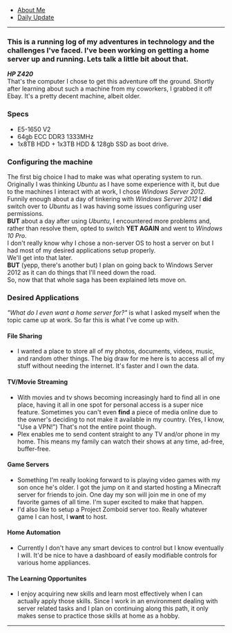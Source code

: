 - [About Me](/about.md)
- [Daily Update](/August22nd.md)

---
### This is a running log of my adventures in technology and the challenges I've faced.  I've been working on getting a home server up and running. Lets talk a little bit about that.
***HP Z420***  
That's the computer I chose to get this adventure off the ground. 
Shortly after learning about such a machine from my coworkers, I grabbed it off Ebay. It's a pretty decent machine, albeit older.  
### Specs
 - E5-1650 V2
 - 64gb ECC DDR3 1333MHz
 - 1x8TB HDD + 1x3TB HDD & 128gb SSD as boot drive.  
### Configuring the machine  
The first big choice I had to make was what operating system to run.  
Originally I was thinking *Ubuntu* as I have some experience with it, but due to the machines I interact with at work, I chose *Windows Server 2012*. Funnily enough about a day of tinkering with *Windows Server 2012* I **did** switch over to *Ubuntu* as I was having some issues configuring user permissions.  
**BUT** about a day after using *Ubuntu*, I encountered more problems and, rather than resolve them, opted to switch **YET AGAIN** and went to *Windows 10 Pro*.  
I don't really know why I chose a non-server OS to host a server on but I had most of my desired applications setup properly.  
We'll get into that later.  
**BUT** (yepp, there's another but) I plan on going back to Windows Server 2012 as it can do things that I'll need down the road.  
So, now that that whole saga has been explained lets move on.
### Desired Applications
*"What do I even want a home server for?"* is what I asked myself when the topic came up at work. So far this is what I've come up with.  
#### File Sharing 
- I wanted a place to store all of my photos, documents, videos, music, and random other things.
The big draw for me here is to access all of my stuff without needing the internet. It's faster and I own the data.
#### TV/Movie Streaming
- With movies and tv shows becoming increasingly hard to find all in one place, having it all in one spot for personal access is a super nice feature.
Sometimes you can't even **find** a piece of media online due to the owner's deciding to not make it available in my country. (Yes, I know, "Use a VPN!")
That's not the entire point though.
- Plex enables me to send content straight to any TV and/or phone in my home. This means my family can watch their shows at any time, ad-free, buffer-free.
#### Game Servers
- Something I'm really looking forward to is playing video games with my son once he's older. I got the jump on it and started hosting a Minecraft server for
friends to join. One day my son will join me in one of my favorite games of all time. I'm super excited to make that happen.
- I'd also like to setup a Project Zomboid server too. Really whatever game I can host, I **want** to host.
#### Home Automation
- Currently I don't have any smart devices to control but I know eventually I will. It'd be nice to have a dashboard of easily modifiable controls for various home appliances.
#### The Learning Opportunites
- I enjoy acquiring new skills and learn most effectively when I can actually apply those skills. Since I work in an environment dealing with server related tasks and I plan on continuing along this path, it only makes sense to practice those skills at home as a hobby.

---
